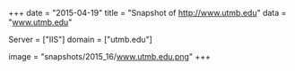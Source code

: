 
+++
date = "2015-04-19"
title = "Snapshot of http://www.utmb.edu"
data = "www.utmb.edu"

Server = ["IIS"]
domain = ["utmb.edu"]

  image = "snapshots/2015_16/www.utmb.edu.png"
+++
#

